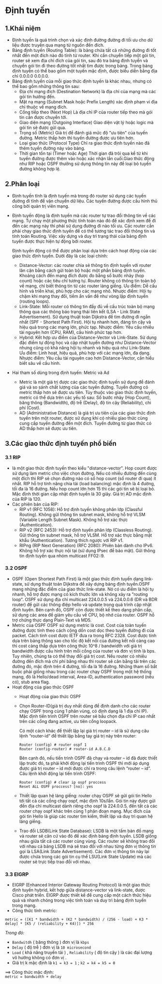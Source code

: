 # Định tuyến 
## 1.Khái niệm
- Định tuyến là quá trình chọn và xác định đường đường đi tối ưu cho dữ liệu được truyền qua mạng từ nguồn đến đích.
- Bảng định tuyến (Routing Table): là bảng chứa tất cả những đường đi tốt nhất đến một đích nào đó tính từ router. Khi cần chuyển tiếp một gói tin, router sẽ xem địa chỉ đích của gói tin, sau đó tra bảng định tuyến và chuyển gói tin đi theo đường tốt nhất tìm được trong bảng. Trong bảng định tuyến có thể bao gồm một tuyến mặc định, được biểu diễn bằng địa chỉ 0.0.0.0 0.0.0.0.
- Bảng định tuyến của mỗi giao thức định tuyến là khác nhau, nhưng có thể bao gồm những thông tin sau:
  - Địa chỉ mạng đích (Destination Network) là địa chỉ của mạng mà các gói tin hướng đến.
  - Mặt nạ mạng (Subnet Mask hoặc Prefix Length) xác định phạm vi địa chỉ thuộc về mạng đích.
  - Cổng tiếp theo (Next Hop) Là địa chỉ IP của router tiếp theo mà gói tin cần được chuyển tới.
  - Giao diện mạng (Outgoing Interface) Giao diện vật lý hoặc logic mà gói tin sẽ được gửi qua.
  - Trọng số (Metric) Giá trị để đánh giá mức độ "ưu tiên" của tuyến đường. Metric thấp hơn thì tuyến đường được ưu tiên hơn.
  - Loại giao thức (Protocol Type) Chỉ ra giao thức định tuyến nào đã thêm tuyến đường này vào bảng.
  - Thời gian tồn tại (Timer hoặc Age) Thời gian đã trôi qua kể từ khi tuyến đường được thêm vào hoặc xác nhận lần cuối.Giao thức động như RIP hoặc OSPF thường sử dụng thông tin này để loại bỏ tuyến đường không hợp lệ.
## 2.Phân loại
- Định tuyến tĩnh là định tuyến mà trong đó router sử dụng các tuyến đường đi tĩnh để vận chuyển dữ liệu. Các tuyến đường được cấu hình thủ công bởi quản trị viên mạng.
- Định tuyến động là định tuyến mà các router tự trao đổi thông tin về các mạng. Tự chạy một phương thức tính toán nào đó để xác định xem để đi đến các mạng này thì phải sử dụng đường đi nào tối ưu. Các router cần phải chạy giao thức định tuyến để có thể tương tác trao đổi thông tin và tính toán Routing. Việc xây dựng và duy trì trạng thái của bảng định tuyến được thực hiện tự động bởi router.

  Định tuyến động có thể được phân loại dựa trên cách hoạt động của các giao thức định tuyến. Dưới đây là các loại chính:
  - Distance-Vector: các router chia sẻ thông tin định tuyến với router lân cận bằng cách gửi toàn bộ hoặc một phần bảng định tuyến. Khoảng cách đến mạng đích được đo bằng số bước nhảy (hop count) hoặc các tiêu chí tương tự. Router không có thông tin toàn bộ về mạng, chỉ biết thông tin từ các router láng giềng. Ưu điểm: Dễ cấu hình và triển khai, phù hợp cho các mạng nhỏ. Nhược điểm: Hội tụ chậm khi mạng thay đổi, tiềm ẩn vấn đề như vòng lặp định tuyến (routing loops).
  - Link-State: Mỗi router có thông tin đầy đủ về cấu trúc toàn bộ mạng thông qua các thông báo trạng thái liên kết (LSA - Link State Advertisement). Sử dụng thuật toán Dijkstra để tìm đường đi ngắn nhất (SPF - Shortest Path First). Hội tụ nhanh hơn, đáng tin cậy và hiệu quả trong các mạng lớn, phức tạp. Nhược điểm: Yêu cầu nhiều tài nguyên hơn (CPU, RAM), cấu hình phức tạp hơn.
  - Hybrid: Kết hợp ưu điểm của Distance-Vector và Link-State. Sử dụng đặc điểm tự động học và cập nhật tuyến đường như Distance-Vector nhưng cũng có khả năng hội tụ nhanh và hiệu quả như Link-State. Ưu điểm: Linh hoạt, hiệu quả, phù hợp với các mạng lớn, đa dạng. Nhược điểm: Yêu cầu tài nguyên cao hơn Distance-Vector, cần hiểu biết sâu về cấu hình.
- Hai tham số dùng trong định tuyến: Metric và Ad
  - Metric là một giá trị được các giao thức định tuyến sử dụng để đánh giá và so sánh chất lượng của các tuyến đường. Tuyến đường có metric thấp hơn sẽ được ưu tiên. Tùy thuộc vào giao thức định tuyến, metric có thể dựa trên các yếu tố sau: Số bước nhảy (Hop Count), băng thông (Bandwidth), độ trễ (Delay), độ tin cậy (Reliability), chi phí (Cost).
  - AD (Administrative Distance) là giá trị ưu tiên của các giao thức định tuyến trên một router, được sử dụng khi có nhiều giao thức cùng cung cấp tuyến đường đến một đích. Tuyến đường từ giao thức có AD thấp hơn sẽ được ưu tiên.
## 3.Các giao thức định tuyến phổ biến
### 3.1 RIP
- là một giao thức định tuyến theo kiểu "distance-vector". Hop count được sử dụng làm metric cho việc chọn đường. Nếu có nhiều đường đến cùng một đích thì RIP sẽ chọn đường nào có số hop count (số router đi qua) ít nhất. RIP hỗ trợ tính năng chia tải (load balancing) mặc định là 4 đường, tối đa là 16 đường. Nếu hop count lớn hơn 15 thì các gói tin sẽ bị loại bỏ. Mặc định thời gian cập nhật định tuyến là 30 giây. Giá trị AD mặc định của RIP là 120.
- Các phiên bản của RIP:
  - RIP v1 (RFC 1058): Hỗ trợ định tuyến không phân lớp (Classful Routing). Không gửi thông tin subnet mask, không hỗ trợ VLSM (Variable Length Subnet Mask). Không hỗ trợ xác thực (Authentication).
  - RIP v2 (RFC 2453): Hỗ trợ định tuyến phân lớp (Classless Routing). Gửi thông tin subnet mask, hỗ trợ VLSM. Hỗ trợ xác thực bằng mật khẩu (Authentication). Tương thích ngược với RIP v1.
  - RIPng (RIP Next Generation) (RFC 2080): Phiên bản dành cho IPv6. Không hỗ trợ xác thực nội tại (sử dụng IPsec để bảo mật). Gửi thông tin định tuyến qua nhóm multicast FF02::9.
### 3.2 OSPF
- OSPF (Open Shortest Path First) là một giao thức định tuyến dạng link-state, sử dụng thuật toán Dijkstra để xây dựng bảng định tuyến.OSPF mang những đặc điểm của giao thức link-state. Nó có ưu điểm là hội tụ nhanh, hỗ trợ được mạng có kích thước lớn và không xảy ra "routing loop". OSPF sử dụng địa chỉ multicast 224.0.0.5 và 224.0.0.6 (DR và BDR router) để gửi các thông điệp hello và update trong quá trình cập nhật định tuyến. Bên cạnh đó, OSPF còn được thiết kế theo dạng phân cấp, sử dụng các area để giảm yêu cầu về CPU, bộ nhớ của router. OSPF hỗ trợ chứng thực dạng Plain-Text và MD5.
- Metric của OSPF OSPF sử dụng metric là cost. Cost của toàn tuyến đường được tính theo cách cộng dồn cost dọc theo tuyến đường đi của packet. Cách tính cost được IETF đưa ra trong RFC 2328. Cost được tính dựa trên bảng thông sao cho tốc độ kết nối của đường kết nối càng cao thì cost càng thấp dựa trên công thức 10^8 / bandwidth với giá trị bandwidth được cấu hình trên mỗi cổng của router và đơn vị tính là bps. Tuy nhiên, chúng ta có thể thay đổi giá trị cost. Nếu router có nhiều đường đến đích mà chi phí bằng nhau thì router sẽ cân bằng tải trên các đường đó, mặc định trên 4 đường, tối đa là 16 đường. Những tham số bắt buộc phải giống nhau trong các router chạy OSPF trong một hệ thống mạng, đó là Hello/dead interval, Area-ID, authentication password (nếu có), stub area flag.
- Hoạt động của giao thức OSPF
  - Hoạt động của giao thức OSPF
  - Chọn Router-ID(giá trị duy nhất dùng để định danh cho các router chạy OSPF trong cùng 1 phân vùng, có định dạng là 1 địa chỉ IP). Mặc định tiến trình OSPF trên router sẽ bầu chọn địa chỉ IP cao nhất trên các cổng đang active, ưu tiên cổng loopack.    

    Có một cách khác để thiết lập lại giá trị router – id là sử dụng câu lệnh “router-id” để thiết lập bằng tay giá trị này trên router:  

    `Router (config) # router ospf 1`  
    `Router (config-router) # router-id A.B.C.D`

    Bên cạnh đó, nếu tiến trình OSPF đã chạy và router – id đã được thiết lập trước đó, ta phải khởi động lại tiến trình OSPF thì mới áp dụng được giá trị router – id mới được chỉ ra trong câu lệnh “router – id”. Câu lệnh khởi động lại tiến trình OSPF:

    `Router (config) # clear ip ospf proccess`  
  `Reset ALL OSPF proccess? [no]: yes`  
   - Thiết lập quan hệ láng giềng: router chạy OSPF sẽ gửi gói tin Hello tới tất cả các cổng chạy ospf, mặc định 10s/lần. Gói tin này được gửi đến địa chỉ multicast dành riêng cho ospf là 224.0.0.5, đến tất cả các router chạy ospf khác trên cùng 1 phân đoạn mạng. Mục đích của gói tin Hello là giúp các router tìm kiếm, thiết lập và duy trì quan hệ láng giềng.  
   - Trao đổi LSDB(Link State Database): LSDB là một tấm bản đồ mạng và router sẽ căn cứ vào đó để xác định bảng định tuyến. LSDB giống nhau giữa tất cả các router cùng vùng. Các router sẽ không trao đổi với nhau cả bảng LSDB mà sẽ trao đổi với nhau từng đơn vị thông tin gọi là LSA(Link State Advertisement). Các đơn vị thông tin này lại được chứa trong các gói tin cụ thể LSU(Link State Update) mà các router sẽ trực tiếp trao đổi với nhau.
### 3.3 EIGRP
- EIGRP (Enhanced Interior Gateway Routing Protocol) là một giao thức định tuyến hybrid, kết hợp giữa distance-vector và link-state, được Cisco phát triển. EIGRP được thiết kế để cung cấp một cách thức hiệu quả và nhanh chóng trong việc tính toán và duy trì bảng định tuyến trong mạng.
- Công thức tính metric:  
```
metric = ([K1 * bandwidth + (K2 * bandwidth) / (256 - load) + K3 * delay] * [K5 / (reliability + K4)]) * 256  
```
  *Trong đó:*
  - `Bandwitdh` ( băng thông ) đơn vị là `kbps`  
  - `Delay` ( độ trễ ) đơn vị là `10 microsecond`
  - `Load` ( khả năng truyền tải ) , `Reliability` ( độ tin cậy ) là các đại lượng vô hướng không có đơn vị .
  - Giá trị k mặc định là `k1 = k3 = 1` ; `k2 = k4 = k5 = 0`

==> Công thức mặc định:  
     `metric = bandwidth + delay`  
